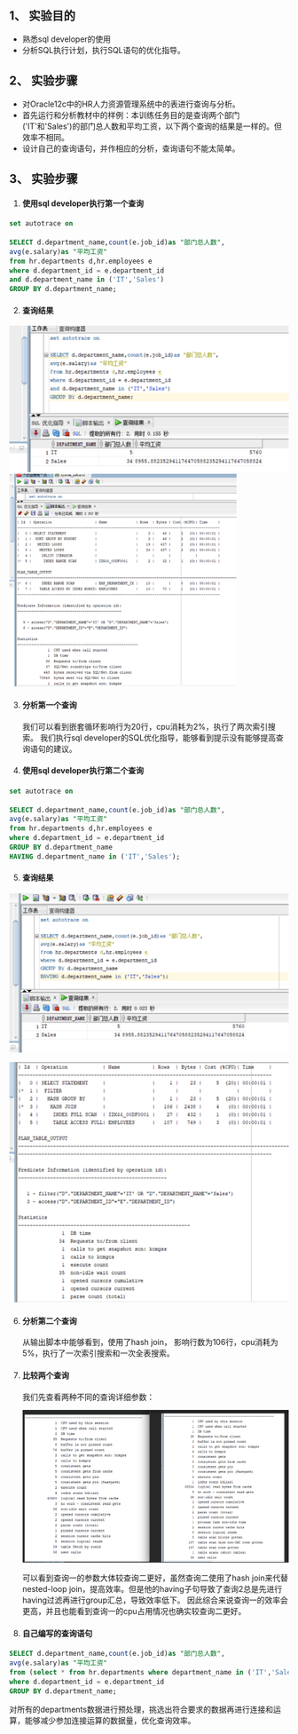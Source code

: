 ## 1、 实验目的

-  熟悉sql developer的使用
-  分析SQL执行计划，执行SQL语句的优化指导。



## 2、 实验步骤

- 对Oracle12c中的HR人力资源管理系统中的表进行查询与分析。
- 首先运行和分析教材中的样例：本训练任务目的是查询两个部门('IT'和'Sales')的部门总人数和平均工资，以下两个查询的结果是一样的。但效率不相同。
- 设计自己的查询语句，并作相应的分析，查询语句不能太简单。



## 3、 实验步骤

1. #### 使用sql developer执行第一个查询

```sql
set autotrace on

SELECT d.department_name,count(e.job_id)as "部门总人数",
avg(e.salary)as "平均工资"
from hr.departments d,hr.employees e
where d.department_id = e.department_id
and d.department_name in ('IT','Sales')
GROUP BY d.department_name;
```

2. #### 查询结果

<img src="./Snipaste_2021-03-09_19-14-07.png" alt="Snipaste_2021-03-09_19-14-07" style="zoom:50%;" />

<img src="./Snipaste_2021-03-09_19-15-45.png" alt="Snipaste_2021-03-09_19-15-45" style="zoom:40%;" />

3. #### 分析第一个查询

   我们可以看到嵌套循环影响行为20行，cpu消耗为2%，执行了两次索引搜索。 我们执行sql developer的SQL优化指导，能够看到提示没有能够提高查询语句的建议。

   

   

4. #### 使用sql developer执行第二个查询

```sql
set autotrace on

SELECT d.department_name,count(e.job_id)as "部门总人数",
avg(e.salary)as "平均工资"
from hr.departments d,hr.employees e
where d.department_id = e.department_id
GROUP BY d.department_name
HAVING d.department_name in ('IT','Sales');
```

5. #### 查询结果

​						<img src="./Snipaste_2021-03-09_19-45-53.png" alt="Snipaste_2021-03-09_11-04-43" style="zoom:50%;" />

<img src="./Snipaste_2021-03-09_19-46-43.png" alt="Snipaste_2021-03-09_19-46-43" style="zoom:50%;" />

6. #### 分析第二个查询

   从输出脚本中能够看到，使用了hash join， 影响行数为106行，cpu消耗为5%，执行了一次索引搜索和一次全表搜索。

   

   

7. #### 比较两个查询

   我们先查看两种不同的查询详细参数：

   ![Snipaste_2021-03-09_20-11-25](./Snipaste_2021-03-09_20-11-25.png)

   可以看到查询一的参数大体较查询二更好，虽然查询二使用了hash join来代替nested-loop join，提高效率。但是他的having子句导致了查询2总是先进行having过滤再进行group汇总，导致效率低下。 因此综合来说查询一的效率会更高，并且也能看到查询一的cpu占用情况也确实较查询二更好。

   

8. #### 自己编写的查询语句

```sql
SELECT d.department_name,count(e.job_id)as "部门总人数",
avg(e.salary)as "平均工资"
from (select * from hr.departments where department_name in ('IT','Sales')) d,hr.employees e
where d.department_id = e.department_id
GROUP BY d.department_name;
```

​	对所有的departments数据进行预处理，挑选出符合要求的数据再进行连接和运算，能够减少参加连接运算的数据量，优化查询效率。